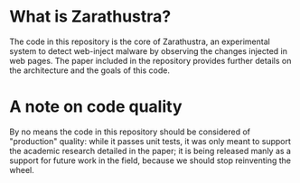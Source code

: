 # What is Zarathustra?

The code in this repository is the core of Zarathustra, an experimental system
to detect web-inject malware by observing the changes injected in web pages.
The paper included in the repository provides further details on the
architecture and the goals of this code.

# A note on code quality
By no means the code in this repository should be considered of "production" quality:
while it passes unit tests, it was only meant to support the academic research
detailed in the paper; it is being released manly as a support for future work
in the field, because we should stop reinventing the wheel.
